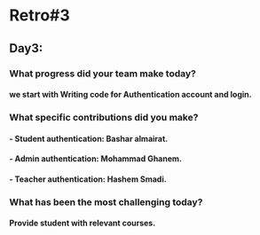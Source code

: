 # Retro#3

## Day3:
### What progress did your team make today?
#### we start with Writing code for Authentication account and login.
### What specific contributions did you make?
#### - Student authentication: Bashar almairat.
#### - Admin authentication: Mohammad Ghanem.
#### - Teacher authentication: Hashem Smadi.
### What has been the most challenging today?
#### Provide student with relevant courses.


